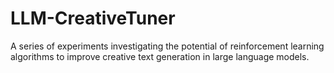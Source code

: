 # LLM-CreativeTuner
A series of experiments investigating the potential of reinforcement learning algorithms to improve creative text generation in large language models.
